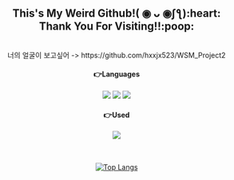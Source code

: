 <div align="center">
  
<br/>  
  
<h2>
  <br/>
  This's  My Weird Github!( ◉ ᴗ ◉ʃƪ):heart:
  <br/>
  Thank You For Visiting!!:poop:
</h3>

</br>
너의 얼굴이 보고싶어 -> https://github.com/hxxjx523/WSM_Project2
  
<br/>
<h4>👉Languages</h4>
<img src="https://img.shields.io/badge/html5-E34F26?style=flat-square&logo=html5&logoColor=white"> 
<img src="https://img.shields.io/badge/css-1572B6?style=flat-square&logo=css3&logoColor=white"> 
<img src="https://img.shields.io/badge/javascript-F7DF1E?style=flat-square&logo=javascript&logoColor=white"> 
  
<br/>
<h4>👉Used</h4>
<a href="https://velog.io/@yoonseo232" target="_blank"><img src="https://img.shields.io/badge/velog-20C997?style=flat-square&logo=velog&logoColor=white">
    
<br/><br/>
[![Top Langs](https://github-readme-stats.vercel.app/api/top-langs/?username=yoonseo232&layout=compact)](https://github.com/yoonseo232/github-readme-stats)
    
</div>
